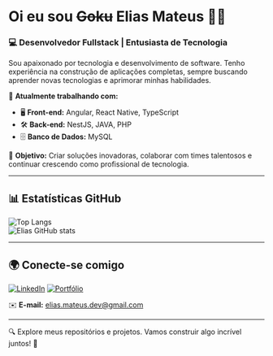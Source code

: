# Oi eu sou ~~Goku~~ Elias Mateus 👋🏻

### 💻 Desenvolvedor Fullstack | Entusiasta de Tecnologia

Sou apaixonado por tecnologia e desenvolvimento de software. Tenho experiência na construção de aplicações completas, sempre buscando aprender novas tecnologias e aprimorar minhas habilidades.

📌 **Atualmente trabalhando com:**
- 🖥️ **Front-end:** Angular, React Native, TypeScript
- 🛠️ **Back-end:** NestJS, JAVA, PHP  
- 🗄️ **Banco de Dados:** MySQL  

🚀 **Objetivo:** Criar soluções inovadoras, colaborar com times talentosos e continuar crescendo como profissional de tecnologia.

---

## 📊 Estatísticas GitHub  

![Top Langs](https://github-readme-stats.vercel.app/api/top-langs/?username=EliasMateu&layout=compact&theme=radical)  
![Elias GitHub stats](https://github-readme-stats.vercel.app/api?username=EliasMateu&show_icons=true&theme=radical)

---

## 🌍 Conecte-se comigo  

[![LinkedIn](https://img.shields.io/badge/LinkedIn-0077B5?style=for-the-badge&logo=linkedin&logoColor=white)](www.linkedin.com/in/elias-mateus-56252419a)
[![Portfólio](https://img.shields.io/badge/Portfólio-000000?style=for-the-badge&logo=github&logoColor=white)](https://github.com/EliasMateu)  

✉️ **E-mail:** [elias.mateus.dev@gmail.com](mailto:elias.mateus.dev@gmail.com)

---

🔍 Explore meus repositórios e projetos. Vamos construir algo incrível juntos! 🚀  
